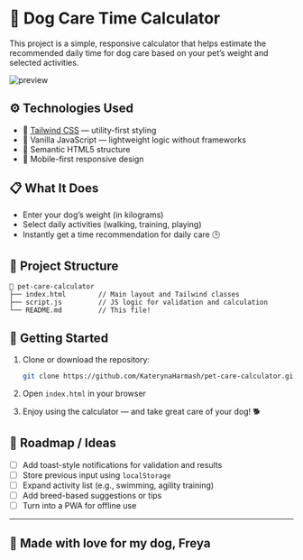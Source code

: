 # 🐶 Dog Care Time Calculator

This project is a simple, responsive calculator that helps estimate the recommended daily time for dog care based on your pet’s weight and selected activities.

![preview](preview.png)

## ⚙️ Technologies Used

- 💨 [Tailwind CSS](https://tailwindcss.com/) — utility-first styling
- 🧠 Vanilla JavaScript — lightweight logic without frameworks
- 🐾 Semantic HTML5 structure
- 📱 Mobile-first responsive design

## 📋 What It Does

- Enter your dog’s weight (in kilograms)
- Select daily activities (walking, training, playing)
- Instantly get a time recommendation for daily care 🕒

## 📁 Project Structure

```
📁 pet-care-calculator
├── index.html        // Main layout and Tailwind classes
├── script.js         // JS logic for validation and calculation
└── README.md         // This file!
```

## 🚀 Getting Started

1. Clone or download the repository:

   ```bash
   git clone https://github.com/KaterynaHarmash/pet-care-calculator.git
   ```

2. Open `index.html` in your browser

3. Enjoy using the calculator — and take great care of your dog! 🐕

## 📝 Roadmap / Ideas

- [ ] Add toast-style notifications for validation and results
- [ ] Store previous input using `localStorage`
- [ ] Expand activity list (e.g., swimming, agility training)
- [ ] Add breed-based suggestions or tips
- [ ] Turn into a PWA for offline use

---

## 💛 Made with love for my dog, Freya
